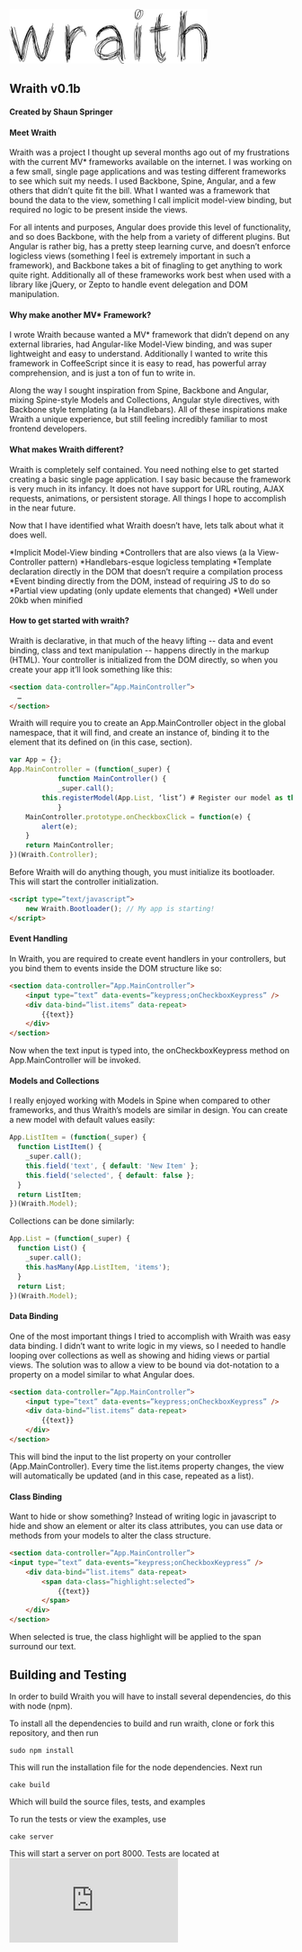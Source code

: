 ![alt text](http://github.com/shaunspringer/wraith/raw/master/assets/wraith.gif "Wraith v0.1b")

## Wraith v0.1b
#### Created by Shaun Springer

#### Meet Wraith
Wraith was a project I thought up several months ago out of my frustrations with the current MV* frameworks available on the internet. I was working on a few small, single page applications and was testing different frameworks to see which suit my needs. I used Backbone, Spine, Angular, and a few others that didn’t quite fit the bill. What I wanted was a framework that bound the data to the view, something I call implicit model-view binding, but required no logic to be present inside the views.

For all intents and purposes, Angular does provide this level of functionality, and so does Backbone, with the help from a variety of different plugins. But Angular is rather big, has a pretty steep learning curve, and doesn’t enforce logicless views (something I feel is extremely important in such a framework), and Backbone takes a bit of finagling to get anything to work quite right. Additionally all of these frameworks work best when used with a library like jQuery, or Zepto to handle event delegation and DOM manipulation.

#### Why make another MV* Framework?
I wrote Wraith because wanted a MV* framework that didn’t depend on any external libraries, had Angular-like Model-View binding, and was super lightweight and easy to understand. Additionally I wanted to write this framework in CoffeeScript since it is easy to read, has powerful array comprehension, and is just a ton of fun to write in.

Along the way I sought inspiration from Spine, Backbone and Angular, mixing Spine-style Models and Collections, Angular style directives, with Backbone style templating (a la Handlebars). All of these inspirations make Wraith a unique experience, but still feeling incredibly familiar to most frontend developers.

#### What makes Wraith different?
Wraith is completely self contained. You need nothing else to get started creating a basic single page application. I say basic because the framework is very much in its infancy. It does not have support for URL routing, AJAX requests, animations, or persistent storage.  All things I hope to accomplish in the near future.

Now that I have identified what Wraith doesn’t have, lets talk about what it does well.

*Implicit Model-View binding
*Controllers that are also views (a la View-Controller pattern)
*Handlebars-esque logicless templating
*Template declaration directly in the DOM that doesn’t require a compilation process
*Event binding directly from the DOM, instead of requiring JS to do so
*Partial view updating (only update elements that changed)
*Well under 20kb when minified

#### How to get started with wraith?
Wraith is declarative, in that much of the heavy lifting -- data and event binding, class and text manipulation -- happens directly in the markup (HTML). Your controller is initialized from the DOM directly, so when you create your app it’ll look something like this:

```html
<section data-controller=”App.MainController”>
  …
</section>
```

Wraith will require you to create an App.MainController object in the global namespace, that it will find, and create an instance of, binding it to the element that its defined on (in this case, section).

```javascript
var App = {};
App.MainController = (function(_super) {
    		function MainController() {
      		_super.call();
		this.registerModel(App.List, ‘list’) # Register our model as this.list
    		}
	MainController.prototype.onCheckboxClick = function(e) {
		alert(e);
	}
	return MainController;
})(Wraith.Controller);
```

Before Wraith will do anything though, you must initialize its bootloader. This will start the controller initialization.

```html
<script type=”text/javascript”>
	new Wraith.Bootloader(); // My app is starting!
</script>
```

#### Event Handling
In Wraith, you are required to create event handlers in your controllers, but you bind them to events inside the DOM structure like so:

```html
<section data-controller=”App.MainController”>
	<input type=”text” data-events=”keypress;onCheckboxKeypress” />
	<div data-bind=”list.items” data-repeat>
		{{text}}
	</div>
</section>
```

Now when the text input is typed into, the onCheckboxKeypress method on App.MainController will be invoked.

#### Models and Collections
I really enjoyed working with Models in Spine when compared to other frameworks, and thus Wraith’s models are similar in design. You can create a new model with default values easily:

```javascript
App.ListItem = (function(_super) {
  function ListItem() {
    _super.call();
    this.field('text', { default: 'New Item' };
    this.field('selected', { default: false };
  }
  return ListItem;
})(Wraith.Model);
```

Collections can be done similarly:

```javascript
App.List = (function(_super) {
  function List() {
    _super.call();
    this.hasMany(App.ListItem, 'items');
  }
  return List;
})(Wraith.Model);
```

#### Data Binding
One of the most important things I tried to accomplish with Wraith was easy data binding. I didn’t want to write logic in my views, so I needed to handle looping over collections as well as showing and hiding views or partial views. The solution was to allow a view to be bound via dot-notation to a property on a model similar to what Angular does.

```html
<section data-controller=”App.MainController”>
	<input type=”text” data-events=”keypress;onCheckboxKeypress” />
	<div data-bind=”list.items” data-repeat>
		{{text}}
	</div>
</section>
```

This will bind the input to the list property on your controller (App.MainController). Every time the list.items property changes, the view will automatically be updated (and in this case, repeated as a list).

#### Class Binding
Want to hide or show something? Instead of writing logic in javascript to hide and show an element or alter its class attributes, you can use data or methods from your models to alter the class structure.

```html
<section data-controller=”App.MainController”>
<input type=”text” data-events=”keypress;onCheckboxKeypress” />
	<div data-bind=”list.items” data-repeat>
		<span data-class=”highlight:selected”>
			{{text}}
		</span>
	</div>
</section>
```

When selected is true, the class highlight will be applied to the span surround our text.

## Building and Testing
In order to build Wraith you will have to install several dependencies, do this with node (npm).

To install all the dependencies to build and run wraith, clone or fork this repository, and then run

```
sudo npm install
```

This will run the installation file for the node dependencies. Next run

```
cake build
```

Which will build the source files, tests, and examples

To run the tests or view the examples, use

```
cake server
```

This will start a server on port 8000. Tests are located at ![http://localhost:8000/tests/SpecRunner.html](http://localhost:8000/tests/SpecRunner.html)

